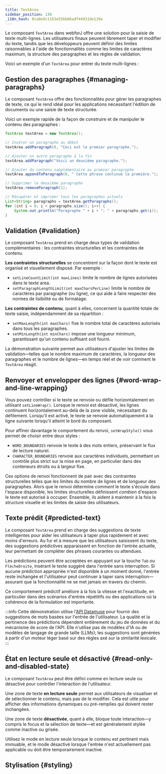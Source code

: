 ```yaml
---
title: TextArea
sidebar_position: 130
_i18n_hash: 0ca8e9c1163e55bb86adf44931de139a
---
```

<DocChip chip="shadow" />
<DocChip chip="name" label="dwc-textarea" />
<DocChip chip='since' label='24.10' />
<JavadocLink type="foundation" location="com/webforj/component/field/TextArea" top='true'/>

Le composant `TextArea` dans webforJ offre une solution pour la saisie de texte multi-lignes. Les utilisateurs finaux peuvent librement taper et modifier du texte, tandis que les développeurs peuvent définir des limites raisonnables à l'aide de fonctionnalités comme les limites de caractères maximum, la structure des paragraphes et les règles de validation.

Voici un exemple d'un `TextArea` pour entrer du texte multi-lignes :

<ComponentDemo 
path='/webforj/textarea?' 
javaE='https://raw.githubusercontent.com/webforj/webforj-documentation/refs/heads/main/src/main/java/com/webforj/samples/views/textarea/TextAreaView.java'
height = '300px'
/>

## Gestion des paragraphes {#managing-paragraphs}

Le composant `TextArea` offre des fonctionnalités pour gérer les paragraphes de texte, ce qui le rend idéal pour les applications nécessitant l'édition de documents ou une saisie de texte structurée.

Voici un exemple rapide de la façon de construire et de manipuler le contenu des paragraphes :

```java
TextArea textArea = new TextArea();

// Insérer un paragraphe au début
textArea.addParagraph(0, "Ceci est le premier paragraphe.");

// Ajouter un autre paragraphe à la fin
textArea.addParagraph("Voici un deuxième paragraphe.");

// Ajouter du contenu supplémentaire au premier paragraphe
textArea.appendToParagraph(0, " Cette phrase continue la première.");

// Supprimer le deuxième paragraphe
textArea.removeParagraph(1);

// Récupérer et imprimer tous les paragraphes actuels
List<String> paragraphs = textArea.getParagraphs();
for (int i = 0; i < paragraphs.size(); i++) {
    System.out.println("Paragraphe " + i + ": " + paragraphs.get(i));
}
```

## Validation {#validation}

Le composant `TextArea` prend en charge deux types de validation complémentaires : les contraintes structurelles et les contraintes de contenu.

**Les contraintes structurelles** se concentrent sur la façon dont le texte est organisé et visuellement disposé. Par exemple :
- `setLineCountLimit(int maxLines)` limite le nombre de lignes autorisées dans le texte area.
- `setParagraphLengthLimit(int maxCharsPerLine)` limite le nombre de caractères par paragraphe (ou ligne), ce qui aide à faire respecter des normes de lisibilité ou de formatage.

**Les contraintes de contenu**, quant à elles, concernent la quantité totale de texte saisie, indépendamment de sa répartition :
- `setMaxLength(int maxChars)` fixe le nombre total de caractères autorisés dans tous les paragraphes.
- `setMinLength(int minChars)` impose une longueur minimum, garantissant qu'un contenu suffisant soit fourni.

La démonstration suivante permet aux utilisateurs d'ajuster les limites de validation—telles que le nombre maximum de caractères, la longueur des paragraphes et le nombre de lignes—en temps réel et de voir comment le `TextArea` réagit.

<ComponentDemo 
path='/webforj/textareavalidation?' 
javaE='https://raw.githubusercontent.com/webforj/webforj-documentation/refs/heads/main/src/main/java/com/webforj/samples/views/textarea/TextAreaValidationView.java'
height = '550px'
/>

## Renvoyer et envelopper des lignes {#word-wrap-and-line-wrapping}

Vous pouvez contrôler si le texte se renvoie ou défile horizontalement en utilisant `setLineWrap()`. Lorsque le renvoi est désactivé, les lignes continuent horizontalement au-delà de la zone visible, nécessitant du défilement. Lorsqu'il est activé, le texte se renvoie automatiquement à la ligne suivante lorsqu'il atteint le bord du composant.

Pour affiner davantage le comportement du renvoi, `setWrapStyle()` vous permet de choisir entre deux styles :
- `WORD_BOUNDARIES` renvoie le texte à des mots entiers, préservant le flux de lecture naturel.
- `CHARACTER_BOUNDARIES` renvoie aux caractères individuels, permettant un contrôle plus strict sur la mise en page, en particulier dans des conteneurs étroits ou à largeur fixe.

Ces options de renvoi fonctionnent de pair avec des contraintes structurelles telles que les limites du nombre de lignes et de longueur des paragraphes. Alors que le renvoi détermine *comment* le texte s'écoule dans l'espace disponible, les limites structurelles définissent *combien* d'espace le texte est autorisé à occuper. Ensemble, ils aident à maintenir à la fois la structure visuelle et les limites de saisie des utilisateurs.

<ComponentDemo 
path='/webforj/textareawrap?' 
javaE='https://raw.githubusercontent.com/webforj/webforj-documentation/refs/heads/main/src/main/java/com/webforj/samples/views/textarea/TextAreaWrapView.java'
height = '400px'
/>

## Texte prédit {#predicted-text}

Le composant `TextArea` prend en charge des suggestions de texte intelligentes pour aider les utilisateurs à taper plus rapidement et avec moins d'erreurs. Au fur et à mesure que les utilisateurs saisissent du texte, des suggestions prédictives apparaissent en fonction de l'entrée actuelle, leur permettant de compléter des phrases courantes ou attendues.

Les prédictions peuvent être acceptées en appuyant sur la touche `Tab` ou `FlècheDroite`, insérant le texte suggéré dans l'entrée sans interruption. Si aucune prédiction appropriée n'est disponible à un moment donné, l'entrée reste inchangée et l'utilisateur peut continuer à taper sans interruption—assurant que la fonctionnalité ne se met jamais en travers du chemin.

Ce comportement prédictif améliore à la fois la vitesse et l'exactitude, en particulier dans des scénarios d'entrée répétitifs ou des applications où la cohérence de la formulation est importante.

<ComponentDemo 
path='/webforj/textareapredictedtext?' 
javaE='https://raw.githubusercontent.com/webforj/webforj-documentation/refs/heads/main/src/main/java/com/webforj/samples/views/textarea/TextAreaPredictedTextView.java'
height = '400px'
/>

:::info
Cette démonstration utilise l'[API Datamuse](https://datamuse.com/) pour fournir des suggestions de mots basées sur l'entrée de l'utilisateur. La qualité et la pertinence des prédictions dépendent entièrement du jeu de données et du mécanisme de score de l'API. Elle n'utilise pas de modèles d'IA ou de modèles de langage de grande taille (LLMs); les suggestions sont générées à partir d'un moteur léger basé sur des règles axé sur la similarité lexicale.
:::

## État en lecture seule et désactivé {#read-only-and-disabled-state}

Le composant `TextArea` peut être défini comme en lecture seule ou désactivé pour contrôler l'interaction de l'utilisateur.

Une zone de texte **en lecture seule** permet aux utilisateurs de visualiser et de sélectionner le contenu, mais pas de le modifier. Cela est utile pour afficher des informations dynamiques ou pré-remplies qui doivent rester inchangées.

Une zone de texte **désactivée**, quant à elle, bloque toute interaction—y compris le focus et la sélection de texte—et est généralement stylée comme inactive ou grisée.

Utilisez le mode en lecture seule lorsque le contenu est pertinent mais immuable, et le mode désactivé lorsque l'entrée n'est actuellement pas applicable ou doit être temporairement inactive.

<ComponentDemo 
path='/webforj/textareastates?' 
javaE='https://raw.githubusercontent.com/webforj/webforj-documentation/refs/heads/main/src/main/java/com/webforj/samples/views/textarea/TextAreaStatesView.java'
height = '300px'
/>

## Stylisation {#styling}

<TableBuilder name="TextArea" />
